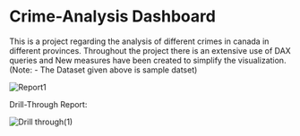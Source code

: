 # Crime-Analysis Dashboard
This is a project regarding the analysis of different crimes in canada in different provinces.
Throughout the project there is an extensive use of DAX queries and New measures have been created to simplify the visualization.
(Note: - The Dataset given above is sample datset)



![Report1](https://github.com/Chirag0000/Crime-Analysis/assets/34574677/686fd053-e42f-4aaa-adee-73e6c30a00ef)

Drill-Through Report:


![Drill through(1)](https://github.com/Chirag0000/Crime-Analysis/assets/34574677/182e0c1a-61c4-4e1f-865f-f0eb40b4f7f0)
